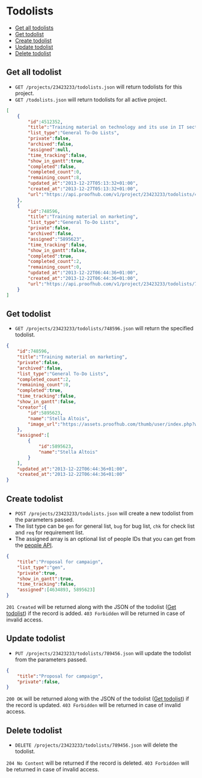 Todolists
====================

* [Get all todolists](#get-all-todolists)
* [Get todolist](#get-todolist)
* [Create todolist](#create-todolist)
* [Update todolist](#update-todolist)
* [Delete todolist](#delete-todolist)

Get all todolist
----------------

* `GET /projects/23423233/todolists.json` will return todolists for this project.
* `GET /todolists.json` will return todolists for all active project.

```json
[
    {
        "id":4512352,
        "title":"Training material on technology and its use in IT sector",
        "list_type":"General To-Do Lists",
        "private":false,
        "archived":false,
        "assigned":null,
        "time_tracking":false,
        "show_in_gantt":true,        
        "completed":false,
        "completed_count":0,
        "remaining_count":8,
        "updated_at":"2013-12-27T05:13:32+01:00",
        "created_at":"2013-12-27T05:13:32+01:00",
        "url":"https://api.proofhub.com/v1/project/23423233/todolists/4512352.json"
    },
    {
        "id":748596,
        "title":"Training material on marketing",
        "list_type":"General To-Do Lists",
        "private":false,
        "archived":false,
        "assigned":"5895623",
        "time_tracking":false,
        "show_in_gantt":false,    
        "completed":true,
        "completed_count":2,
        "remaining_count":0,
        "updated_at":"2013-12-22T06:44:36+01:00",
        "created_at":"2013-12-22T06:44:36+01:00",
        "url":"https://api.proofhub.com/v1/project/23423233/todolists/748596.json"
    }
]
```

Get todolist
----------------

* `GET /projects/23423233/todolists/748596.json` will return the specified todolist.

```json
{
    "id":748596,
    "title":"Training material on marketing",
    "private":false,
    "archived":false,
    "list_type":"General To-Do Lists",
    "completed_count":2,
    "remaining_count":0,
    "completed":true,
    "time_tracking":false,
    "show_in_gantt":false,
    "creator":{
        "id":5895623,
        "name":"Stella Altois",
        "image_url":"https://assets.proofhub.com/thumb/user/index.php?width=80&height=80&cropratio=1:1&image=123456/812b4ba287f5ee0bc9d43bbf5bbe87fb1370073119.jpg"
    },
    "assigned":[
        {
            "id":5895623,
            "name":"Stella Altois"
        }
    ],
    "updated_at":"2013-12-22T06:44:36+01:00",
    "created_at":"2013-12-22T06:44:36+01:00"
}
```

Create todolist
----------------

* `POST /projects/23423233/todolists.json` will create a new todolist from the parameters passed. 
* The list type can be `gen` for general list, `bug` for bug list, `chk` for check list and `req` for requirement list.
* The assigned array is an optional list of people IDs that you can get from the [people API](https://github.com/sdplabs/proofhub-api/blob/master/sections/people.md). 

```json
{
    "title":"Proposal for campaign",
    "list_type":"gen",
    "private":true,
    "show_in_gantt":true,
    "time_tracking":false,
    "assigned":[4634893, 5895623]
}
```

`201 Created` will be returned along with the JSON of the todolist ([Get todolist](#get-todolist)) if the record is added. `403 Forbidden` will be returned in case of invalid access.

Update todolist
----------------

* `PUT /projects/23423233/todolists/789456.json` will update the todolist from the parameters passed.

```json
{
	"title":"Proposal for campaign",
	"private":false,
}
```

`200 OK` will be returned along with the JSON of the todolist ([Get todolist](#get-todolist)) if the record is updated. `403 Forbidden` will be returned in case of invalid access.

Delete todolist
----------------

* `DELETE /projects/23423233/todolists/789456.json` will delete the todolist.

`204 No Content` will be returned if the record is deleted. `403 Forbidden` will be returned in case of invalid access.
